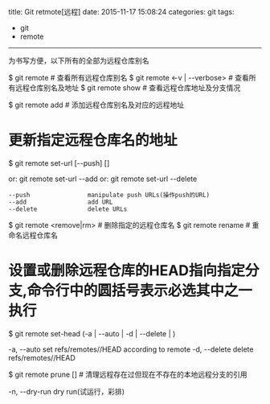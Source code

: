 title: Git retmote[远程]
date: 2015-11-17 15:08:24
categories: git
tags:
  - git
  - remote
---
为书写方便，以下所有的<name>全部为远程仓库别名

$ git remote        # 查看所有远程仓库别名
$ git remote <-v | --verbose>     # 查看所有远程仓库别名及地址
$ git remote show <name>    # 查看远程仓库地址及分支情况

$ git remote  add <name>  <url>   # 添加远程仓库别名及对应的远程地址 
# 更新指定远程仓库名的地址
$ git remote set-url [--push] <name> <newurl> [<oldurl>] 

  or: git remote set-url --add <name> <newurl>
  or: git remote set-url --delete <name> <url>

    --push                manipulate push URLs(操作push的URL)
    --add                 add URL
    --delete              delete URLs


$ git remote <remove|rm> <name>     # 删除指定的远程仓库名
$ git remote rename <old> <new>       # 重命名远程仓库名

# 设置或删除远程仓库的HEAD指向指定分支,命令行中的圆括号表示必选其中之一执行
$ git remote set-head <name> (-a | --auto | -d | --delete | <branch>) 
  
   -a, --auto            set refs/remotes/<name>/HEAD according to remote
   -d, --delete          delete refs/remotes/<name>/HEAD

$ git remote prune [<options>] <name>   # 清理远程存在过但现在不存在的本地远程分支的引用

  -n, --dry-run         dry run(试运行，彩排)



